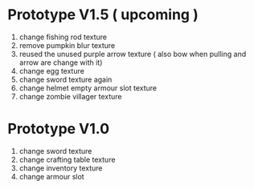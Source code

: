 # Prototype V1.5 ( upcoming )
1. change fishing rod texture
2. remove pumpkin blur texture
3. reused the unused purple arrow texture ( also bow when pulling and arrow are change with it)
4. change egg texture
5. change sword texture again 
6. change helmet empty armour slot texture  
7. change zombie villager texture                 
# Prototype V1.0
1. change sword texture
2. change crafting table texture
3. change inventory texture
4. change armour slot
